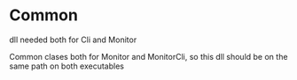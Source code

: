 # Common
dll needed both for Cli and Monitor

Common clases both for Monitor and MonitorCli, so this dll should be on the same path on both executables
